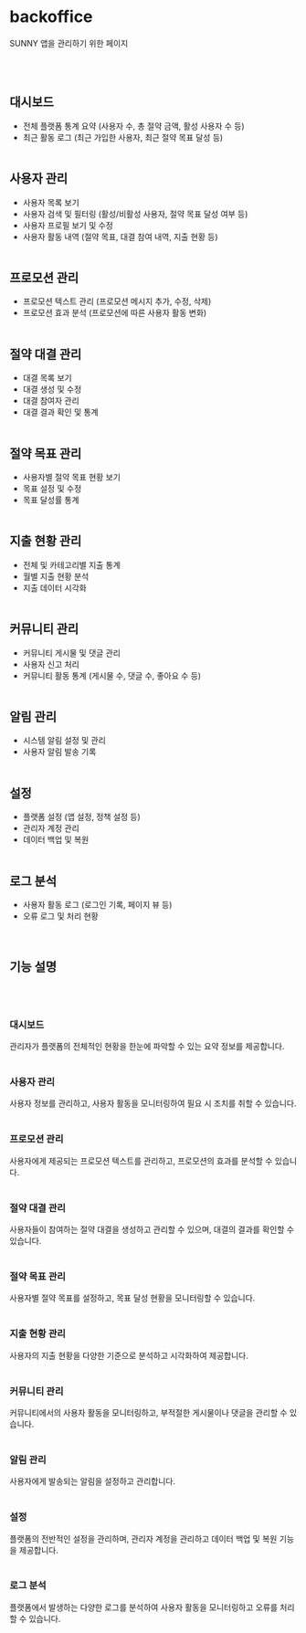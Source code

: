 # backoffice
SUNNY 앱을 관리하기 위한 페이지

<br/>
<br/>

## 대시보드

- 전체 플랫폼 통계 요약 (사용자 수, 총 절약 금액, 활성 사용자 수 등)
- 최근 활동 로그 (최근 가입한 사용자, 최근 절약 목표 달성 등)
  <br/>
  <br/>
## 사용자 관리

- 사용자 목록 보기
- 사용자 검색 및 필터링 (활성/비활성 사용자, 절약 목표 달성 여부 등)
- 사용자 프로필 보기 및 수정
- 사용자 활동 내역 (절약 목표, 대결 참여 내역, 지출 현황 등)
  <br/>
  <br/>
## 프로모션 관리

- 프로모션 텍스트 관리 (프로모션 메시지 추가, 수정, 삭제)
- 프로모션 효과 분석 (프로모션에 따른 사용자 활동 변화)
  <br/>
  <br/>
## 절약 대결 관리

- 대결 목록 보기
- 대결 생성 및 수정
- 대결 참여자 관리
- 대결 결과 확인 및 통계
  <br/>
  <br/>
## 절약 목표 관리

- 사용자별 절약 목표 현황 보기
- 목표 설정 및 수정
- 목표 달성률 통계
  <br/>
  <br/>
## 지출 현황 관리

- 전체 및 카테고리별 지출 통계
- 월별 지출 현황 분석
- 지출 데이터 시각화
  <br/>
  <br/>
## 커뮤니티 관리

- 커뮤니티 게시물 및 댓글 관리
- 사용자 신고 처리
- 커뮤니티 활동 통계 (게시물 수, 댓글 수, 좋아요 수 등)
  <br/>
  <br/>
## 알림 관리

- 시스템 알림 설정 및 관리
- 사용자 알림 발송 기록
  <br/>
  <br/>
## 설정

- 플랫폼 설정 (앱 설정, 정책 설정 등)
- 관리자 계정 관리
- 데이터 백업 및 복원
  <br/>
  <br/>
## 로그 분석

- 사용자 활동 로그 (로그인 기록, 페이지 뷰 등)
- 오류 로그 및 처리 현황
  <br/>
  <br/>
  <br/>
## 기능 설명

<br/>
  <br/>

### 대시보드

관리자가 플랫폼의 전체적인 현황을 한눈에 파악할 수 있는 요약 정보를 제공합니다.
<br/>
  <br/>
### 사용자 관리

사용자 정보를 관리하고, 사용자 활동을 모니터링하여 필요 시 조치를 취할 수 있습니다.
<br/>
  <br/>
### 프로모션 관리

사용자에게 제공되는 프로모션 텍스트를 관리하고, 프로모션의 효과를 분석할 수 있습니다.
<br/>
  <br/>
### 절약 대결 관리

사용자들이 참여하는 절약 대결을 생성하고 관리할 수 있으며, 대결의 결과를 확인할 수 있습니다.
<br/>
  <br/>
### 절약 목표 관리

사용자별 절약 목표를 설정하고, 목표 달성 현황을 모니터링할 수 있습니다.
<br/>
  <br/>
### 지출 현황 관리

사용자의 지출 현황을 다양한 기준으로 분석하고 시각화하여 제공합니다.
<br/>
  <br/>
### 커뮤니티 관리

커뮤니티에서의 사용자 활동을 모니터링하고, 부적절한 게시물이나 댓글을 관리할 수 있습니다.
<br/>
  <br/>
### 알림 관리

사용자에게 발송되는 알림을 설정하고 관리합니다.
<br/>
  <br/>
### 설정

플랫폼의 전반적인 설정을 관리하며, 관리자 계정을 관리하고 데이터 백업 및 복원 기능을 제공합니다.
<br/>
  <br/>
### 로그 분석

플랫폼에서 발생하는 다양한 로그를 분석하여 사용자 활동을 모니터링하고 오류를 처리할 수 있습니다.
